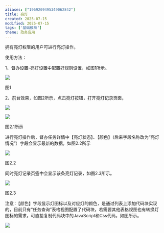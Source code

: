 ```yaml
---
aliases: ["1969209495349062842"]
title: 亮灯
created: 2025-07-15
modified: 2025-07-15
tags: ['基础模块']
theme: 政务应用
---
```


拥有亮灯权限的用户可进行亮灯操作。

使用方法：

1、督办设置-亮灯设置中配置好规则设置，如图1所示。

![](99b386ba57cadf64110ad013fa0ddfdc.jpg)

图1

2、前台效果，如图2所示，点击亮灯按钮，打开亮灯记录页面，

![](546247071ca51f216a58b55a8bf2c8e8.jpg)

![](a321873e9c58af45e41b3d7ad94b4640.jpg)

图2.1所示

进行亮灯操作后，督办任务详情中【亮灯状态】、【颜色】（后来字段名称改为“亮灯情况”）字段会显示最新的数据，如图2.2所示

![](35f4344dfdd64c4e2ed2da2e8c1c0169.jpg)

图2.2

同时亮灯记录页签中会显示该条亮灯记录，如图2.3所示。

![](135912f7724df176e3a2ee3f4f57af43.jpg)

图2.3

注意：【颜色】字段显示灯图标以及对应灯的颜色，是通过列表上添加代码块实现的，目前只有“任务查询”表格视图配置了代码块，若需要其他表格视图也有转换灯图标的需求，可直接复制代码块中的JavaScript和Css代码，如图所示。

![](4f5ef399e40e9d11307faf5429363edc.jpg)